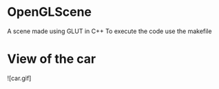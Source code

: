 # OpenGLScene
A scene made using GLUT in C++
To execute the code use the makefile

# View of the car
![car.gif] 

